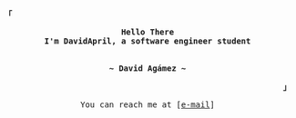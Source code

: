 <!-- Rxyhn's Aesthetic GitHub Profile -->
<div align="justify">

<!-- Profile -->
<p align="left"><strong><samp>「</samp></strong></p>
  <p align="center">
    <samp>
      <b>
        Hello There
      <br>
        I'm DavidApril, a software engineer student
      </b>
      <br>
      <br>
      <br>
      <b>
        ~ David Agámez ~
      </b>
    </samp>
  </p>
<p align="right"><strong><samp>」</samp></strong></p>

<!-- Contact Me -->
<p align="center">
  <samp>  
    You can reach me at [<a href="mailto:davidagamez04@gmail.com">e-mail</a>]
  </samp>
</p>

<h2></h2><br>

</div>
